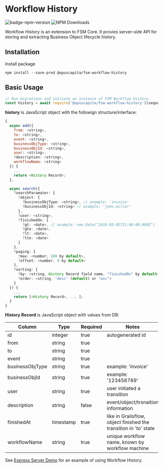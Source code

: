 # Workflow History

![badge-npm-version](https://img.shields.io/npm/v/@opuscapita/fsm-workflow-history.svg)
![NPM Downloads](https://img.shields.io/npm/dm/@opuscapita/fsm-workflow-history.svg)

Workflow History is an extension to FSM Core.  It provies server-side API for storing and extracting Business Object lifecycle history.

## Installation

Install package

```
npm install --save-prod @opuscapita/fsm-workflow-history
```

## Basic Usage

```javascript
// Run migrations and initiate an instance of FSM Workflow History.
const history = await require('@opuscapita/fsm-workflow-history')(sequelize);
```

**history** is JavaScript object with the followign structure/interface:

```javascript
{
  async add({
    from: <string>,
    to: <string>,
    event: <string>,
    businessObjType: <string>,
    businessObjId: <string>,
    user: <string>,
    ?description: <string>,
    workflowName: <string>
  }) {
    ...
    return <History Record>;
  },

  async search({
    ?searchParamater: {
      ?object: {
        ?businessObjType: <string>, // example: 'invoice'
        ?businessObjId: <string> // example: 'john.miller'
      },
      ?user: <string>,
      ?finishedOn: {
        ?gt: <date>, // example: new Date("2018-03-05T21:00:00.000Z")
        ?gte: <date>,
        ?lt: <date>,
        ?lte: <date>
      }
    },
    ?paging: {
      ?max: <number, 100 by default>,
      ?offset: <number, 0 by default>
    },
    ?sorting: {
      ?by: <string, History Record field name, "finishedOn" by default>, // example: 'user'
      ?order: <string, "desc" (default) or "asc">
    }
  }) {
    ...
    return [<History Record>, ... ];
  }
}
```

**History Record** is JavaScript object with values from DB:

| Column           | Type      | Required | Notes                                                            |
|----------------- |-----------|----------|------------------------------------------------------------------|
| id               | integer   | true     | autogenerated id                                                 | 
| from             | string    | true     |                                                                  |
| to               | string    | true     |                                                                  |
| event            | string    | true     |                                                                  |
| businessObjType  | string    | true     | example: 'invoice'                                               |
| businessObjId    | string    | true     | example: '123456789'                                             |
| user             | string    | true     | user initiated a transition                                      |
| description      | string    | false    | event/object/trsnaition information                              |
| finishedAt       | timestamp | true     | like in Grailsflow, object finished the transition in 'to' state |
| workflowName     | string    | true     | unique workflow name, known by workflow machine                  |

See [Express Server Demo](src/demo/server.js) for an example of using Workflow History.
